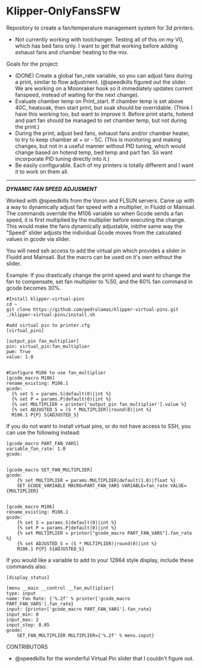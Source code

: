 # Klipper-OnlyFansSFW
Repository to create a fan/temperature management system for 3d printers. 

* Not currently working with toolchanger. Testing all of this on my V0, which has bed fans only. I want to get that working before adding exhaust fans and chamber heating to the mix.

Goals for the project:
- (DONE) Create a global fan_rate variable, so you can adjust fans during a print, similar to flow adjustment. (@speedkills figured out the slider. We are working on a Moonraker hook so it immediately updates current fanspeed, instead of waiting for the next change).
- Evaluate chamber temp on Print_start. If chamber temp is set above 40C, heatsoak, then start print, but soak should be overridable. (Think I have this working too, but want to improve it. Before print starts, hotend and part fan should be managed to set chamber temp, but not during the print.)
- During the print, adjust bed fans, exhaust fans and/or chamber heater, to try to keep chamber at + or - 5C. (This is monitoring and making changes, but not in a useful manner without PID tuning, which would change based on hotend temp, bed temp and part fan. So want incorporate PID tuning directly into it.)
- Be easily configurable. Each of my printers is totally different and I want it to work on them all.

-----------------------

***DYNAMIC FAN SPEED ADJUSMENT***

Worked with @speedkills from the Voron and FLSUN servers. Came up with a way to dynamically adjust fan speed with a multiplier, in Fluidd or Mainsail. The commands override the M106 variable so when Gcode sends a fan speed, it is first multiplied by the multiplier before executing the change. This would make the fans dynamically adjustable, inbthe same way the "Speed" slider adjusts the individual Gcode moves from the calculated values in gcode via slider. 

You will need ssh access to add the virtual pin which provides a slider in Fluidd and Mainsail. But the macro can be used on it's own without the slider. 

Example: If you drastically change the print speed and want to change the fan to compensate, set fan multiplier to %50, and the 60% fan command in gcode becomes 30%.  

```
#Install klipper-virtual-pins
cd ~
git clone https://github.com/pedrolamas/klipper-virtual-pins.git
./klipper-virtual-pins/install.sh

#add virtual pin to printer.cfg
[virtual_pins]

[output_pin fan_multiplier]
pin: virtual_pin:fan_multiplier
pwm: True
value: 1.0


#Configure M106 to use fan_multiplier
[gcode_macro M106]
rename_existing: M106.1
gcode:
  {% set S = params.S|default(0)|int %}
  {% set P = params.P|default(0)|int %}
  {% set MULTIPLIER = printer['output_pin fan_multiplier'].value %}
  {% set ADJUSTED_S = (S * MULTIPLIER)|round(0)|int %}
  M106.1 P{P} S{ADJUSTED_S}

```

If you do not want to install virtual pins, or do not have access to SSH, you can use the following instead:

```
[gcode_macro PART_FAN_VARS]
variable_fan_rate: 1.0
gcode:


[gcode_macro SET_FAN_MULTIPLIER]
gcode:
    {% set MULTIPLIER = params.MULTIPLIER|default(1.0)|float %}
    SET_GCODE_VARIABLE MACRO=PART_FAN_VARS VARIABLE=fan_rate VALUE={MULTIPLIER}


[gcode_macro M106]
rename_existing: M106.1
gcode:
    {% set S = params.S|default(0)|int %}
    {% set P = params.P|default(0)|int %}
    {% set MULTIPLIER = printer["gcode_macro PART_FAN_VARS"].fan_rate %}
    {% set ADJUSTED_S = (S * MULTIPLIER)|round(0)|int %}
    M106.1 P{P} S{ADJUSTED_S}
```


If you would like a variable to add to your 12864 style display, include these commands also:

```
[display_status]

[menu __main __control __fan_multiplier]
type: input
name: Fan Rate: {'%.2f' % printer['gcode_macro PART_FAN_VARS'].fan_rate}
input: {printer['gcode_macro PART_FAN_VARS'].fan_rate}
input_min: 0
input_max: 2
input_step: 0.05
gcode:
    SET_FAN_MULTIPLIER MULTIPLIER={'%.2f' % menu.input}
```


CONTRIBUTORS
- @speedkills for the wonderful Virtual Pin slider that I couldn't figure out.
